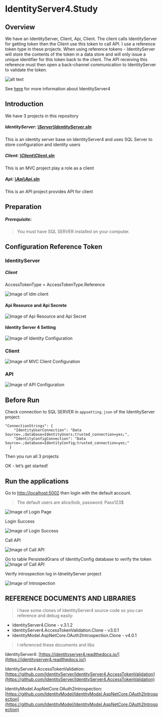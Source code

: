 # IdentityServer4.Study

## Overview
We have an IdentityServer, Client, Api, Client.
The client calls IdentityServer for getting token then the Client use this token to call API.
I use a reference token type in these projects.
When using reference tokens - IdentityServer will store the contents of the token in a data store and will only issue a unique identifier for this token back to the client. The API receiving this reference must then open a back-channel communication to IdentityServer to validate the token.

![alt text](https://identityserver4.readthedocs.io/en/3.1.0/_images/reference_tokens.png "Reference Token")

See [here](https://identityserver4.readthedocs.io/en/latest/) for more information about IdentityServer4

## Introduction
We have 3 projects in this repository
##### IdentityServer: [\Server\IdentityServer.sln](https://github.com/nkmnhan/IdentityServer4.Study/tree/master/Server)
This is an identity server base on IdentityServer4 and uses SQL Server to store configuration and identity users
##### Client: [\Client\Client.sln](https://github.com/nkmnhan/IdentityServer4.Study/tree/master/Client)
This is an MVC project play a role as a client
##### Api: [\Api\Api.sln](https://github.com/nkmnhan/IdentityServer4.Study/tree/master/Api)
This is an API project provides API for client

## Preparation
##### Prerequisite:
>You must have SQL SERVER installed on your computer.

## Configuration Reference Token

### IdentityServer
##### Client
AccessTokenType = AccessTokenType.Reference

![Image of Idm client](Documents/IdmClient.png)

#### Api Resource and Api Secrete

![Image of Api Resource and Api Secret](Documents/IdmApiResource.png)

#### Identity Server 4 Setting

![Image of Identity Configuration](Documents/IdmConfig.png)

### Client

![Image of MVC Client Configuration](Documents/ClientMVCConfig.png)

### API

![Image of API Configuration](Documents/APIConfig.png)

## Before Run
Check connection to SQL SERVER in `appsetting.json` of the IdentityServer project:
```
"ConnectionStrings": {
    "IdentityUserConnection": "Data Source=.;database=IdentityUsers;trusted_connection=yes;",
    "IdentityConfigConnection": "Data Source=.;database=IdentityConfig;trusted_connection=yes;"
  }
```
Then you run all 3 projects

OK - let’s get started!


## Run the applications
Go to [http://localhost:5002](http://localhost:5002) then login with the default account.

>The default users are alice/bob, password: Pass123$

![Image of Login Page](Documents/LoginPage.png)

Login Success

![Image of Login Success](Documents/LoginSuccess.png)

Call API

![Image of Call API](Documents/CallApiSuccess.png)

Go to table PersistedGrans of IdentityConfig database to verify the token
![Image of Call API](Documents/TokenInDb.png)

Verify introspection log in IdnetityServer project

![Image of Introspection](Documents/IdentityServerLog.png)

## REFERENCE DOCUMENTS AND LIBRARIES
>I have some clones of IdentityServer4 source code so you can reference and debug easily:
- IdentityServer4.Clone - v.3.1.2
- IdentityServer4.AccessTokenValidation.Clone - v3.0.1
- IdentityModel.AspNetCore.OAuth2Introspection.Clone - v4.0.1

>I referenced these documents and libs

IdentityServer4: [https://identityserver4.readthedocs.io/](https://identityserver4.readthedocs.io/)

IdentityServer4.AccessTokenValidation: [https://github.com/IdentityServer/IdentityServer4.AccessTokenValidation](https://github.com/IdentityServer/IdentityServer4.AccessTokenValidation)

IdentityModel.AspNetCore.OAuth2Introspection: [https://github.com/IdentityModel/IdentityModel.AspNetCore.OAuth2Introspection](https://github.com/IdentityModel/IdentityModel.AspNetCore.OAuth2Introspection)
